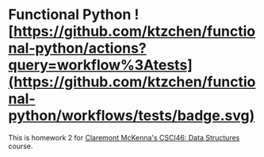 # Functional Python ![https://github.com/ktzchen/functional-python/actions?query=workflow%3Atests](https://github.com/ktzchen/functional-python/workflows/tests/badge.svg)

This is homework 2 for [Claremont McKenna's CSCI46: Data Structures](https://github.com/mikeizbicki/cmc-csci046) course.
